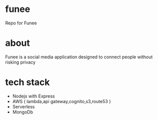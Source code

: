 # funee
Repo for Funee

# about
Funee is a social media application designed to connect people without risking privacy

# tech stack
* Nodejs with Express
* AWS ( lambda,api gateway,cognito,s3,route53 )
* Serverless
* MongoDb

